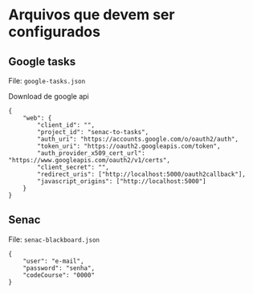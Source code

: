 # Arquivos que devem ser configurados

## Google tasks

File: `google-tasks.json`

Download de google api
```
{
	"web": {
		"client_id": "",
		"project_id": "senac-to-tasks",
		"auth_uri": "https://accounts.google.com/o/oauth2/auth",
		"token_uri": "https://oauth2.googleapis.com/token",
		"auth_provider_x509_cert_url": "https://www.googleapis.com/oauth2/v1/certs",
		"client_secret": "",
		"redirect_uris": ["http://localhost:5000/oauth2callback"],
		"javascript_origins": ["http://localhost:5000"]
	}
}
```


## Senac

File: `senac-blackboard.json`

```
{
    "user": "e-mail",
    "password": "senha",
	"codeCourse": "0000"
}
```

